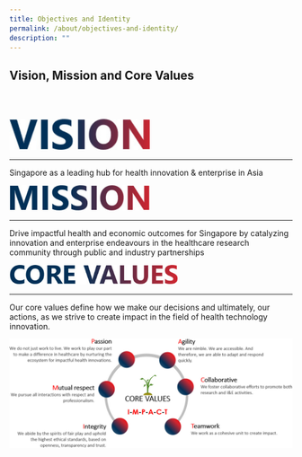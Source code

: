```yaml
---
title: Objectives and Identity
permalink: /about/objectives-and-identity/
description: ""
---
```

Vision, Mission and Core Values
-------------------------------
<br><br>

<img src="/images/About/nhic_vision.jpg" style="width:250px">

***

Singapore as a leading hub for health innovation &amp; enterprise in Asia

<img src="/images/About/nhic_mission.jpg" style="width:250px">

* * *

Drive impactful health and economic outcomes for Singapore by catalyzing innovation and enterprise endeavours in the healthcare research community through public and industry partnerships

<img src="/images/About/nhic_corevaluesh.jpg" style="width:300px">

* * *

Our core values define how we make our decisions and ultimately, our actions, as we strive to create impact in the field of health technology innovation.

<img src="/images/About/nhic_corevalues.jpg">